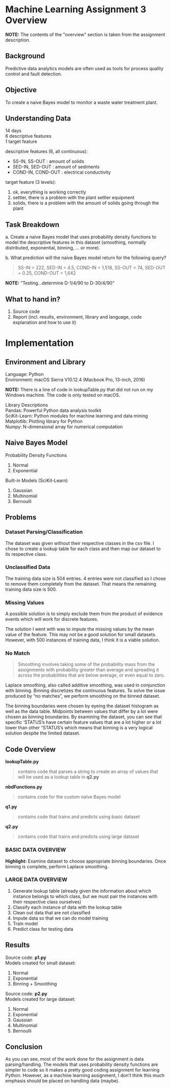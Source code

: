 # Machine Learning Assignment 3 Overview

**NOTE:** The contents of the "overview" section is taken from the assignment description.

## Background

Predictive data analytics models are often used as tools for process quality control and fault detection.

## Objective

To create a naive Bayes model to monitor a waste water treatment plant.

## Understanding Data

14 days  
6 descriptive features  
1 target feature

descriptive features (6, all continuous):
- SS-IN, SS-OUT : amount of solids
- SED-IN, SED-OUT : amount of sediments
- COND-IN, COND-OUT : electrical conductivity

target feature (3 levels):
1. ok, everything is working correctly
2. settler, there is a problem with the plant settler equipment
3. solids, there is a problem with the amount of solids going through the plant

## Task Breakdown

a. Create a naive Bayes model that uses probability density functions to model the descriptive features in this dataset (smoothing, normally distributed, exponential, binning, ... or more).

b. What prediction will the naive Bayes model return for the following query?

>SS-IN = 222, SED-IN = 4.5, COND-IN = 1,518, SS-OUT = 74, SED-OUT = 0.25, COND-OUT = 1,642

**NOTE:** "Testing...determine D-1/4/90 to D-30/4/90"

## What to hand in?

1. Source code
2. Report (incl. results, environment, library and language, code explanation and how to use it)

# Implementation

## Environment and Library

Language: Python  
Environment: macOS Sierra V10.12.4 (Macbook Pro, 13-inch, 2016)

**NOTE:** There is a line of code in lookupTable.py that did not run on my Windows machine. The code is only tested on macOS.

Library Descriptions  
Pandas: Powerful Python data analysis toolkit  
SciKit-Learn: Python modules for machine learning and data mining  
Matplotlib: Plotting library for Python  
Numpy: N-dimensional array for numerical computation

## Naive Bayes Model

Probability Density Functions  
1.	Normal  
2.	Exponential

Built-in Models (SciKit-Learn)  
1.	Gaussian  
2.	Multinomial  
3.	Bernoulli

## Problems

### Dataset Parsing/Classification
The dataset was given without their respective classes in the csv file. I chose to create a lookup table for each class and then map our dataset to its respective class.

### Unclassified Data
The training data size is 504 entries. 4 entries were not classified so I chose to remove them completely from the dataset. That means the remaining training data size is 500.

### Missing Values
A possible solution is to simply exclude them from the product of evidence events which will work for discrete features.

The solution I went with was to *impute* the missing values by the mean value of the feature. This may not be a good solution for small datasets. However, with 500 instances of training data, I think it is a viable solution.

### No Match
>Smoothing involves taking some of the probability mass from the assignments with probability greater than average and spreading it across the probabilities that are below average, or even equal to zero.

Laplace smoothing, also called additive smoothing, was used in conjunction with binning. Binning discretizes the continuous features. To solve the issue produced by “no matches”, we perform smoothing on the binned dataset.

The binning boundaries were chosen by eyeing the dataset histogram as well as the data table. Midpoints between values that differ by a lot were chosen as binning boundaries. By examining the dataset, you can see that specific ‘STATUS’s have certain feature values that are a lot higher or a lot lower than other “STATUS’s which means that binning is a very logical solution despite the limited dataset.

## Code Overview

**lookupTable.py**
>contains code that parses a string to create an array of values that will be used as a lookup table in **q2.py**

**nbdFunctions.py**
>contains code for the custom naïve Bayes model 

**q1.py**
>contains code that trains and predicts using basic dataset

**q2.py**
>contains code that trains and predicts using large dataset

### BASIC DATA OVERVIEW

**Highlight:** Examine dataset to choose appropriate binning boundaries. Once binning is complete, perform Laplace smoothing.

### LARGE DATA OVERVIEW

1.	Generate lookup table (already given the information about which instance belongs to which class, but we must pair the instances with their respective class ourselves)
2.	Classify each instance of data with the lookup table
3.	Clean out data that are not classified
4.	Impute data so that we can do model training
5.	Train model
6.	Predict class for testing data

## Results

Source code: **p1.py**  
Models created for small dataset:  
1.	Normal  
2.	Exponential  
3.	Binning + Smoothing

Source code: **p2.py**  
Models created for large dataset:  
1.	Normal  
2.	Exponential  
3.	Gaussian  
4.	Multinomial  
5.	Bernoulli

## Conclusion

As you can see, most of the work done for the assignment is data parsing/handling. The models that uses probability density functions are simpler to code so it makes a pretty good coding assignment for learning Python. However, as a machine learning assignment, I don’t think this much emphasis should be placed on handling data (maybe).
